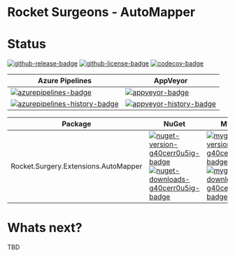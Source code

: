 # Rocket Surgeons - AutoMapper

# Status
<!-- badges -->
[![github-release-badge]][github-release]
[![github-license-badge]][github-license]
[![codecov-badge]][codecov]
<!-- badges -->

<!-- history badges -->
| Azure Pipelines | AppVeyor |
| --------------- | -------- |
| [![azurepipelines-badge]][azurepipelines] | [![appveyor-badge]][appveyor] |
| [![azurepipelines-history-badge]][azurepipelines-history] | [![appveyor-history-badge]][appveyor-history] |
<!-- history badges -->

<!-- nuget packages -->
| Package | NuGet | MyGet |
| ------- | ----- | ----- |
| Rocket.Surgery.Extensions.AutoMapper | [![nuget-version-g40cerr0u5ig-badge]![nuget-downloads-g40cerr0u5ig-badge]][nuget-g40cerr0u5ig] | [![myget-version-g40cerr0u5ig-badge]![myget-downloads-g40cerr0u5ig-badge]][myget-g40cerr0u5ig] |
<!-- nuget packages -->

# Whats next?
TBD

<!-- generated references -->
[github-release]: https://github.com/RocketSurgeonsGuild/AutoMapper.Extensions/releases/latest
[github-release-badge]: https://img.shields.io/github/release/RocketSurgeonsGuild/AutoMapper.Extensions.svg?logo=github&style=flat "Latest Release"
[github-license]: https://github.com/RocketSurgeonsGuild/AutoMapper.Extensions/blob/master/LICENSE
[github-license-badge]: https://img.shields.io/github/license/RocketSurgeonsGuild/AutoMapper.Extensions.svg?style=flat "License"
[codecov]: https://codecov.io/gh/RocketSurgeonsGuild/AutoMapper.Extensions
[codecov-badge]: https://img.shields.io/codecov/c/github/RocketSurgeonsGuild/AutoMapper.Extensions.svg?color=E03997&label=codecov&logo=codecov&logoColor=E03997&style=flat "Code Coverage"
[azurepipelines]: https://rocketsurgeonsguild.visualstudio.com/Libraries/_build/latest?definitionId=16&branchName=master
[azurepipelines-badge]: https://img.shields.io/azure-devops/build/rocketsurgeonsguild/Libraries/16.svg?color=98C6FF&label=azure%20pipelines&logo=azuredevops&logoColor=98C6FF&style=flat "Azure Pipelines Status"
[azurepipelines-history]: https://rocketsurgeonsguild.visualstudio.com/Libraries/_build?definitionId=16&branchName=master
[azurepipelines-history-badge]: https://buildstats.info/azurepipelines/chart/rocketsurgeonsguild/Libraries/16?includeBuildsFromPullRequest=false "Azure Pipelines History"
[appveyor]: https://ci.appveyor.com/project/RocketSurgeonsGuild/automapper-extensions
[appveyor-badge]: https://img.shields.io/appveyor/ci/RocketSurgeonsGuild/automapper-extensions.svg?color=00b3e0&label=appveyor&logo=appveyor&logoColor=00b3e0&style=flat "AppVeyor Status"
[appveyor-history]: https://ci.appveyor.com/project/RocketSurgeonsGuild/automapper-extensions/history
[appveyor-history-badge]: https://buildstats.info/appveyor/chart/RocketSurgeonsGuild/automapper-extensions?includeBuildsFromPullRequest=false "AppVeyor History"
[nuget-g40cerr0u5ig]: https://www.nuget.org/packages/Rocket.Surgery.Extensions.AutoMapper/
[nuget-version-g40cerr0u5ig-badge]: https://img.shields.io/nuget/v/Rocket.Surgery.Extensions.AutoMapper.svg?color=004880&logo=nuget&style=flat-square "NuGet Version"
[nuget-downloads-g40cerr0u5ig-badge]: https://img.shields.io/nuget/dt/Rocket.Surgery.Extensions.AutoMapper.svg?color=004880&logo=nuget&style=flat-square "NuGet Downloads"
[myget-g40cerr0u5ig]: https://www.myget.org/feed/rocket-surgeons-guild/package/nuget/Rocket.Surgery.Extensions.AutoMapper
[myget-version-g40cerr0u5ig-badge]: https://img.shields.io/myget/rocket-surgeons-guild/vpre/Rocket.Surgery.Extensions.AutoMapper.svg?label=myget&color=004880&logo=nuget&style=flat-square "MyGet Pre-Release Version"
[myget-downloads-g40cerr0u5ig-badge]: https://img.shields.io/myget/rocket-surgeons-guild/dt/Rocket.Surgery.Extensions.AutoMapper.svg?color=004880&logo=nuget&style=flat-square "MyGet Downloads"
<!-- generated references -->

<!-- nuke-data
github:
  owner: RocketSurgeonsGuild
  repository: AutoMapper.Extensions
azurepipelines:
  account: rocketsurgeonsguild
  teamproject: Libraries
  builddefinition: 16
appveyor:
  account: RocketSurgeonsGuild
  build: automapper-extensions
myget:
  account: rocket-surgeons-guild
-->